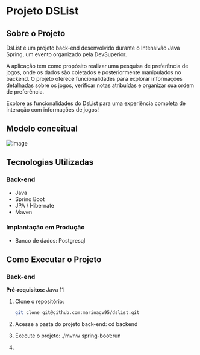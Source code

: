 # Projeto DSList

## Sobre o Projeto
DsList é um projeto back-end desenvolvido durante o Intensivão Java Spring, um evento organizado pela DevSuperior.

A aplicação tem como propósito realizar uma pesquisa de preferência de jogos, onde os dados são coletados e posteriormente manipulados no backend. O projeto oferece funcionalidades para explorar informações detalhadas sobre os jogos, verificar notas atribuídas e organizar sua ordem de preferência.

Explore as funcionalidades do DsList para uma experiência completa de interação com informações de jogos!

## Modelo conceitual 
![image](https://github.com/marinagv95/dslist/assets/114600184/231f696f-ccd8-4be8-8f5d-394129027e6e)

## Tecnologias Utilizadas

### Back-end
- Java
- Spring Boot
- JPA / Hibernate
- Maven

### Implantação em Produção
- Banco de dados: Postgresql

## Como Executar o Projeto

### Back-end
**Pré-requisitos:** Java 11

1. Clone o repositório:
   ```bash
   git clone git@github.com:marinagv95/dslist.git
   
2. Acesse a pasta do projeto back-end:
   cd backend
   
3. Execute o projeto:
   ./mvnw spring-boot:run

4.  

